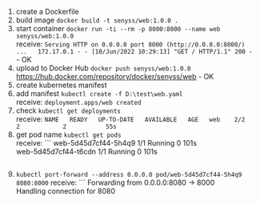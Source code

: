 1. create a Dockerfile
2. build image ```docker build -t senyss/web:1.0.0 .```   
3. start container ```docker run -ti --rm -p 8000:8000 --name web senyss/web:1.0.0```  
	receive: ```Serving HTTP on 0.0.0.0 port 8000 (http://0.0.0.0:8000/) ...  
172.17.0.1 - - [10/Jun/2022 10:29:13] "GET / HTTP/1.1" 200 - ``` - OK  
4. upload to Docker Hub ```docker push senyss/web:1.0.0```  
	https://hub.docker.com/repository/docker/senyss/web  - OK  
5. create kubernetes manifest  
6. add manifest ```kubectl create -f D:\test\web.yaml```  
	receive: ```deployment.apps/web created``` 
7. check ```kubectl get deployments```  
	receive: ```
	     NAME   READY   UP-TO-DATE   AVAILABLE   AGE  
		 web    2/2     2            2           55s
		 ```  
8. get pod name ```kubectl get pods```  
receive: ```
	web-5d45d7cf44-5h4q9   1/1     Running   0          101s  
	web-5d45d7cf44-t6cdn   1/1     Running   0          101s  
	```
9. ```kubectl port-forward --address 0.0.0.0 pod/web-5d45d7cf44-5h4q9 8080:8000``` 
	receive: ```
	Forwarding from 0.0.0.0:8080 -> 8000  
	 Handling connection for 8080
	 ```   - OK  